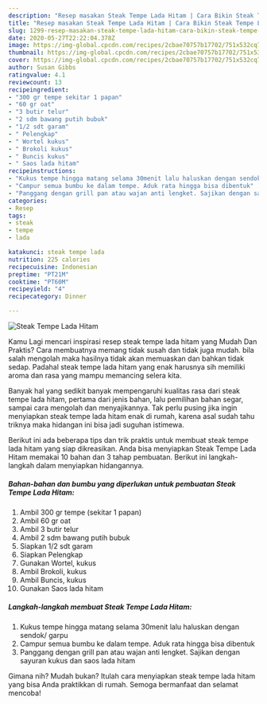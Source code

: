 ```yaml
---
description: "Resep masakan Steak Tempe Lada Hitam | Cara Bikin Steak Tempe Lada Hitam Yang Enak Dan Mudah"
title: "Resep masakan Steak Tempe Lada Hitam | Cara Bikin Steak Tempe Lada Hitam Yang Enak Dan Mudah"
slug: 1299-resep-masakan-steak-tempe-lada-hitam-cara-bikin-steak-tempe-lada-hitam-yang-enak-dan-mudah
date: 2020-05-27T22:22:04.378Z
image: https://img-global.cpcdn.com/recipes/2cbae70757b17702/751x532cq70/steak-tempe-lada-hitam-foto-resep-utama.jpg
thumbnail: https://img-global.cpcdn.com/recipes/2cbae70757b17702/751x532cq70/steak-tempe-lada-hitam-foto-resep-utama.jpg
cover: https://img-global.cpcdn.com/recipes/2cbae70757b17702/751x532cq70/steak-tempe-lada-hitam-foto-resep-utama.jpg
author: Susan Gibbs
ratingvalue: 4.1
reviewcount: 13
recipeingredient:
- "300 gr tempe sekitar 1 papan"
- "60 gr oat"
- "3 butir telur"
- "2 sdm bawang putih bubuk"
- "1/2 sdt garam"
- " Pelengkap"
- " Wortel kukus"
- " Brokoli kukus"
- " Buncis kukus"
- " Saos lada hitam"
recipeinstructions:
- "Kukus tempe hingga matang selama 30menit lalu haluskan dengan sendok/ garpu"
- "Campur semua bumbu ke dalam tempe. Aduk rata hingga bisa dibentuk"
- "Panggang dengan grill pan atau wajan anti lengket. Sajikan dengan sayuran kukus dan saos lada hitam"
categories:
- Resep
tags:
- steak
- tempe
- lada

katakunci: steak tempe lada 
nutrition: 225 calories
recipecuisine: Indonesian
preptime: "PT21M"
cooktime: "PT60M"
recipeyield: "4"
recipecategory: Dinner

---
```



![Steak Tempe Lada Hitam](https://img-global.cpcdn.com/recipes/2cbae70757b17702/751x532cq70/steak-tempe-lada-hitam-foto-resep-utama.jpg)

Kamu Lagi mencari inspirasi resep steak tempe lada hitam yang Mudah Dan Praktis? Cara membuatnya memang tidak susah dan tidak juga mudah. bila salah mengolah maka hasilnya tidak akan memuaskan dan bahkan tidak sedap. Padahal steak tempe lada hitam yang enak harusnya sih memiliki aroma dan rasa yang mampu memancing selera kita.

Banyak hal yang sedikit banyak mempengaruhi kualitas rasa dari steak tempe lada hitam, pertama dari jenis bahan, lalu pemilihan bahan segar, sampai cara mengolah dan menyajikannya. Tak perlu pusing jika ingin menyiapkan steak tempe lada hitam enak di rumah, karena asal sudah tahu triknya maka hidangan ini bisa jadi suguhan istimewa.




Berikut ini ada beberapa tips dan trik praktis untuk membuat steak tempe lada hitam yang siap dikreasikan. Anda bisa menyiapkan Steak Tempe Lada Hitam memakai 10 bahan dan 3 tahap pembuatan. Berikut ini langkah-langkah dalam menyiapkan hidangannya.

<!--inarticleads1-->

##### Bahan-bahan dan bumbu yang diperlukan untuk pembuatan Steak Tempe Lada Hitam:

1. Ambil 300 gr tempe (sekitar 1 papan)
1. Ambil 60 gr oat
1. Ambil 3 butir telur
1. Ambil 2 sdm bawang putih bubuk
1. Siapkan 1/2 sdt garam
1. Siapkan  Pelengkap
1. Gunakan  Wortel, kukus
1. Ambil  Brokoli, kukus
1. Ambil  Buncis, kukus
1. Gunakan  Saos lada hitam




<!--inarticleads2-->

##### Langkah-langkah membuat Steak Tempe Lada Hitam:

1. Kukus tempe hingga matang selama 30menit lalu haluskan dengan sendok/ garpu
1. Campur semua bumbu ke dalam tempe. Aduk rata hingga bisa dibentuk
1. Panggang dengan grill pan atau wajan anti lengket. Sajikan dengan sayuran kukus dan saos lada hitam




Gimana nih? Mudah bukan? Itulah cara menyiapkan steak tempe lada hitam yang bisa Anda praktikkan di rumah. Semoga bermanfaat dan selamat mencoba!
